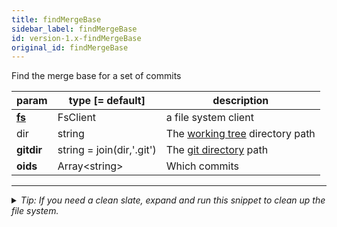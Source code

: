 ```yaml
---
title: findMergeBase
sidebar_label: findMergeBase
id: version-1.x-findMergeBase
original_id: findMergeBase
---
```


Find the merge base for a set of commits

| param          | type [= default]          | description                                         |
| -------------- | ------------------------- | --------------------------------------------------- |
| [**fs**](./fs) | FsClient                  | a file system client                                |
| dir            | string                    | The [working tree](dir-vs-gitdir.md) directory path |
| **gitdir**     | string = join(dir,'.git') | The [git directory](dir-vs-gitdir.md) path          |
| **oids**       | Array\<string\>           | Which commits                                       |


---

<details>
<summary><i>Tip: If you need a clean slate, expand and run this snippet to clean up the file system.</i></summary>

```js live
window.fs = new LightningFS('fs', { wipe: true })
window.pfs = window.fs.promises
console.log('done')
```
</details>

<script>
(function rewriteEditLink() {
  const el = document.querySelector('a.edit-page-link.button');
  if (el) {
    el.href = 'https://github.com/isomorphic-git/isomorphic-git/edit/master/src/api/findMergeBase.js';
  }
})();
</script>